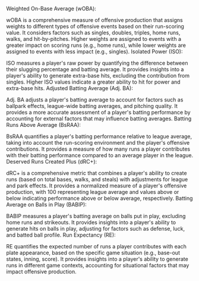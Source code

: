 Weighted On-Base Average (wOBA):

wOBA is a comprehensive measure of offensive production that assigns weights to different types of offensive events based on their run-scoring value.
It considers factors such as singles, doubles, triples, home runs, walks, and hit-by-pitches.
Higher weights are assigned to events with a greater impact on scoring runs (e.g., home runs), while lower weights are assigned to events with less impact (e.g., singles).
Isolated Power (ISO):

ISO measures a player's raw power by quantifying the difference between their slugging percentage and batting average.
It provides insights into a player's ability to generate extra-base hits, excluding the contribution from singles.
Higher ISO values indicate a greater ability to hit for power and extra-base hits.
Adjusted Batting Average (Adj. BA):

Adj. BA adjusts a player's batting average to account for factors such as ballpark effects, league-wide batting averages, and pitching quality.
It provides a more accurate assessment of a player's batting performance by accounting for external factors that may influence batting averages.
Batting Runs Above Average (BsRAA):

BsRAA quantifies a player's batting performance relative to league average, taking into account the run-scoring environment and the player's offensive contributions.
It provides a measure of how many runs a player contributes with their batting performance compared to an average player in the league.
Deserved Runs Created Plus (dRC+):

dRC+ is a comprehensive metric that combines a player's ability to create runs (based on total bases, walks, and steals) with adjustments for league and park effects.
It provides a normalized measure of a player's offensive production, with 100 representing league average and values above or below indicating performance above or below average, respectively.
Batting Average on Balls in Play (BABIP):

BABIP measures a player's batting average on balls put in play, excluding home runs and strikeouts.
It provides insights into a player's ability to generate hits on balls in play, adjusting for factors such as defense, luck, and batted ball profile.
Run Expectancy (RE):

RE quantifies the expected number of runs a player contributes with each plate appearance, based on the specific game situation (e.g., base-out states, inning, score).
It provides insights into a player's ability to generate runs in different game contexts, accounting for situational factors that may impact offensive production.



